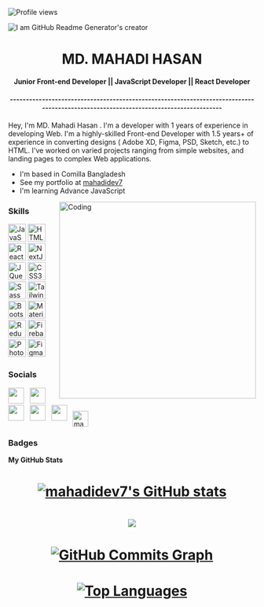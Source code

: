 ![Profile views](https://gpvc.arturio.dev/mahadidev7) 

![I am GitHub Readme Generator's creator](https://media.istockphoto.com/photos/developer-at-work-picture-id637048374?k=20&m=637048374&s=612x612&w=0&h=XE1JU-K8Hb0rr3XEZAwGKn8pJwbFOlrhkHX-Xl1tc4U=)

<h1 align="center">MD. MAHADI HASAN </h1>

 <h4 align="center"> Junior Front-end Developer || JavaScript Developer || React Developer </h4>
 <h4 align="center">------------------------------------------------------------------------------------------------------------------------------------</h4>

Hey, I'm MD. Mahadi Hasan . I'm a developer with 1 years of experience in developing Web. I'm a highly-skilled Front-end Developer with 1.5 years+ of experience in converting designs ( Adobe XD, Figma, PSD, Sketch, etc.) to HTML. I've worked on varied projects ranging from simple websites, and landing pages to complex Web applications.

* I'm based in Comilla Bangladesh
* See my portfolio at <a href="https://mahadidev7-portfolio.web.app/" target="_blank">mahadidev7</a>
* I'm learning Advance JavaScript

<img align="right" alt="Coding" width="400" src="https://cdn.dribbble.com/users/1162077/screenshots/3848914/programmer.gif" />


### Skills

<p align="left">
<a href="https://developer.mozilla.org/en-US/docs/Web/JavaScript" target="_blank" rel="noreferrer"><img src="https://raw.githubusercontent.com/danielcranney/readme-generator/main/public/icons/skills/javascript-colored.svg" width="36" height="36" alt="JavaScript" /></a>
<a href="https://developer.mozilla.org/en-US/docs/Glossary/HTML5" target="_blank" rel="noreferrer"><img src="https://raw.githubusercontent.com/danielcranney/readme-generator/main/public/icons/skills/html5-colored.svg" width="36" height="36" alt="HTML5" /></a>
<a href="https://reactjs.org/" target="_blank" rel="noreferrer"><img src="https://raw.githubusercontent.com/danielcranney/readme-generator/main/public/icons/skills/react-colored.svg" width="36" height="36" alt="React" /></a>
<a href="https://nextjs.org/docs" target="_blank" rel="noreferrer"><img src="https://raw.githubusercontent.com/danielcranney/readme-generator/main/public/icons/skills/nextjs-colored.svg" width="36" height="36" alt="NextJs" /></a>
<a href="https://jquery.com/" target="_blank" rel="noreferrer"><img src="https://raw.githubusercontent.com/danielcranney/readme-generator/main/public/icons/skills/jquery-colored.svg" width="36" height="36" alt="JQuery" /></a>
<a href="https://www.w3.org/TR/CSS/#css" target="_blank" rel="noreferrer"><img src="https://raw.githubusercontent.com/danielcranney/readme-generator/main/public/icons/skills/css3-colored.svg" width="36" height="36" alt="CSS3" /></a>
<a href="https://sass-lang.com/" target="_blank" rel="noreferrer"><img src="https://raw.githubusercontent.com/danielcranney/readme-generator/main/public/icons/skills/sass-colored.svg" width="36" height="36" alt="Sass" /></a>
<a href="https://tailwindcss.com/" target="_blank" rel="noreferrer"><img src="https://raw.githubusercontent.com/danielcranney/readme-generator/main/public/icons/skills/tailwindcss-colored.svg" width="36" height="36" alt="TailwindCSS" /></a>
<a href="https://getbootstrap.com/" target="_blank" rel="noreferrer"><img src="https://raw.githubusercontent.com/danielcranney/readme-generator/main/public/icons/skills/bootstrap-colored.svg" width="36" height="36" alt="Bootstrap" /></a>
<a href="https://mui.com/" target="_blank" rel="noreferrer"><img src="https://raw.githubusercontent.com/danielcranney/readme-generator/main/public/icons/skills/materialui-colored.svg" width="36" height="36" alt="Material UI" /></a>
<a href="https://redux.js.org/" target="_blank" rel="noreferrer"><img src="https://raw.githubusercontent.com/danielcranney/readme-generator/main/public/icons/skills/redux-colored.svg" width="36" height="36" alt="Redux" /></a>
<a href="https://firebase.google.com/" target="_blank" rel="noreferrer"><img src="https://raw.githubusercontent.com/danielcranney/readme-generator/main/public/icons/skills/firebase-colored.svg" width="36" height="36" alt="Firebase" /></a>
<a href="https://www.adobe.com/uk/products/photoshop.html" target="_blank" rel="noreferrer"><img src="https://raw.githubusercontent.com/danielcranney/readme-generator/main/public/icons/skills/photoshop-colored.svg" width="36" height="36" alt="Photoshop" /></a>
<a href="https://www.figma.com/" target="_blank" rel="noreferrer"><img src="https://raw.githubusercontent.com/danielcranney/readme-generator/main/public/icons/skills/figma-colored.svg" width="36" height="36" alt="Figma" /></a>
</p>


### Socials

<p align="left">

<a href="https://discord.com/users/MD Mahadi Hasan#2603" target="_blank" rel="noreferrer"><img src="https://raw.githubusercontent.com/danielcranney/readme-generator/main/public/icons/socials/discord.svg" width="32" height="32" /></a> &nbsp; <a href="https://www.dribbble.com/jsdevrazu" target="_blank" rel="noreferrer"><img src="https://raw.githubusercontent.com/danielcranney/readme-generator/main/public/icons/socials/dribbble.svg" width="32" height="32" /></a> &nbsp; <a href="https://www.facebook.com/mahadidev77/" target="_blank" rel="noreferrer"><img src="https://raw.githubusercontent.com/danielcranney/readme-generator/main/public/icons/socials/facebook.svg" width="32" height="32" /></a> &nbsp; <a href="https://www.instagram.com/mahadidev7/" target="_blank" rel="noreferrer"><img src="https://raw.githubusercontent.com/danielcranney/readme-generator/main/public/icons/socials/instagram.svg" width="32" height="32" /></a> &nbsp; <a href="https://www.linkedin.com/in/mahadidev7/" target="_blank" rel="noreferrer"><img src="https://raw.githubusercontent.com/danielcranney/readme-generator/main/public/icons/socials/linkedin.svg" width="32" height="32" /></a> &nbsp; <a href="https://www.leetcode.com/mahadidev7" target="blank"><img align="center" src="https://raw.githubusercontent.com/rahuldkjain/github-profile-readme-generator/master/src/images/icons/Social/leet-code.svg" width="32" height="32" alt="mahadidev7" /></a>

</p>

### Badges

<b>My GitHub Stats</b>

<h1 align="center">
<a href="http://www.github.com/mahadidev7"><img src="https://github-readme-stats.vercel.app/api?username=mahadidev7&show_icons=true&hide=&count_private=true&title_color=a855f7&text_color=ffffff&icon_color=ec4899&bg_color=181824&hide_border=true&show_icons=true" alt="mahadidev7's GitHub stats" /></a>
</h1>

<h1 align="center">
<a href="http://www.github.com/mahadidev7"><img src="https://github-readme-streak-stats.herokuapp.com/?user=mahadidev7&stroke=ffffff&background=181824&ring=a855f7&fire=a855f7&currStreakNum=ffffff&currStreakLabel=a855f7&sideNums=ffffff&sideLabels=ffffff&dates=ffffff&hide_border=true" /></a>
</h1>

<h1 align="center">
<a href="http://www.github.com/mahadidev7"><img src="https://activity-graph.herokuapp.com/graph?username=mahadidev7&bg_color=181824&color=ffffff&line=ec4899&point=ffffff&area_color=181824&area=true&hide_border=true&custom_title=GitHub%20Commits%20Graph" alt="GitHub Commits Graph" /></a>
</h1>
<h1 align="center">
<a href="https://github.com/mahadidev7"><img src="https://github-readme-stats.vercel.app/api/top-langs/?username=mahadidev7&langs_count=10&title_color=a855f7&text_color=ffffff&icon_color=ec4899&bg_color=181824&hide_border=true&locale=en&custom_title=Top%20%Languages" alt="Top Languages" /></a>
</h1>

